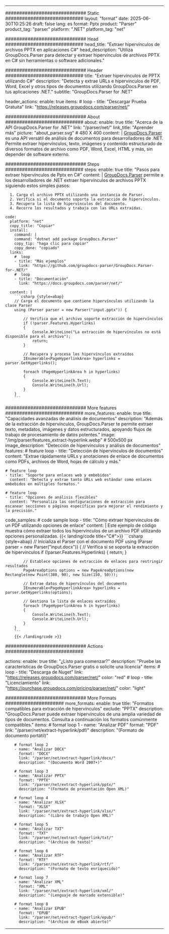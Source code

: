 


---
############################# Static ############################
layout: "format"
date:  2025-06-30T10:25:26
draft: false
lang: es
format: Pptx
product: "Parser"
product_tag: "parser"
platform: ".NET"
platform_tag: "net"

############################# Head ############################
head_title: "Extraer hipervínculos de archivos PPTX en aplicaciones C#"
head_description: "Utiliza GroupDocs.Parser para detectar y extraer hipervínculos de archivos PPTX en C# sin herramientas o software adicionales."

############################# Header ############################
title: "Extraer hipervínculos de PPTX utilizando C#" 
description: "Detecta y extrae URLs e hipervínculos de PDF, Word, Excel y otros tipos de documentos utilizando GroupDocs.Parser en tus aplicaciones .NET."
subtitle: "GroupDocs.Parser for .NET" 

header_actions:
  enable: true
  items:
    #  loop
    - title: "Descargar Prueba Gratuita"
      link: "https://releases.groupdocs.com/parser/net/"
      
############################# About ############################
about:
    enable: true
    title: "Acerca de la API GroupDocs.Parser for .NET"
    link: "/parser/net/"
    link_title: "Aprender más"
    picture: "about_parser.svg" # 480 X 400
    content: |
       [GroupDocs.Parser](/parser/net/) es una API versátil de análisis de documentos para desarrolladores de .NET. Permite extraer hipervínculos, texto, imágenes y contenido estructurado de diversos formatos de archivo como PDF, Word, Excel, HTML y más, sin depender de software externo.

############################# Steps ############################
steps:
    enable: true
    title: "Pasos para extraer hipervínculos de Pptx en C#"
    content: |
      [GroupDocs.Parser](/parser/net/) permite a los desarrolladores de .NET extraer hipervínculos de archivos PPTX siguiendo estos simples pasos:
      
      1. Carga el archivo PPTX utilizando una instancia de Parser.
      2. Verifica si el documento soporta la extracción de hipervínculos.
      3. Recupera la lista de hipervínculos del documento.
      4. Recorre los resultados y trabaja con las URLs extraídas.
   
    code:
      platform: "net"
      copy_title: "Copiar"
      install:
        command: |
        command: "dotnet add package GroupDocs.Parser"
        copy_tip: "haga clic para copiar"
        copy_done: "copiado"
      links:
        #  loop
        - title: "Más ejemplos"
          link: "https://github.com/groupdocs-parser/GroupDocs.Parser-for-.NET/"
        #  loop
        - title: "Documentación"
          link: "https://docs.groupdocs.com/parser/net/"
          
      content: |
        ```csharp {style=abap}
        // Carga el documento que contiene hipervínculos utilizando la clase Parser
        using (Parser parser = new Parser("input.pptx")) {

            // Verifica que el archivo soporte extracción de hipervínculos
            if (!parser.Features.Hyperlinks)
            {
                Console.WriteLine("La extracción de hipervínculos no está disponible para el archivo");
                return;
            }

            // Recupera y procesa los hipervínculos extraídos
            IEnumerable<PageHyperlinkArea> hyperlinks = parser.GetHyperlinks();

            foreach (PageHyperlinkArea h in hyperlinks)
            {
                Console.WriteLine(h.Text);
                Console.WriteLine(h.Url);
            }
        }
        ```  

############################# More features ############################
more_features:
  enable: true
  title: "Capacidades avanzadas de análisis de documentos"
  description: "Además de la extracción de hipervínculos, GroupDocs.Parser te permite extraer texto, metadatos, imágenes y datos estructurados, apoyando flujos de trabajo de procesamiento de datos potentes."
  image: "/img/parser/features_extract-hyperlink.webp" # 500x500 px
  image_description: "Detección de hipervínculos y análisis de documentos"
  features:
    # feature loop
    - title: "Detección de hipervínculos de documentos"
      content: "Extrae rápidamente URLs y anotaciones de enlace de documentos como PDFs, archivos de Word, hojas de cálculo y más."

    # feature loop
    - title: "Soporte para enlaces web y embebidos"
      content: "Detecta y extrae tanto URLs web estándar como enlaces embebidos en múltiples formatos."

    # feature loop
    - title: "Opciones de análisis flexibles"
      content: "Personaliza las configuraciones de extracción para escanear secciones o páginas específicas para mejorar el rendimiento y la precisión."
      
  code_samples:
    # code sample loop
    - title: "Cómo extraer hipervínculos de un PDF utilizando opciones de enlace"
      content: |
        Este ejemplo de código muestra cómo extraer todos los hipervínculos de un archivo PDF utilizando opciones personalizadas.
        {{< landing/code title="C#">}}
        ```csharp {style=abap}
        //  Inicializa el Parser con el documento PDF
        using (Parser parser = new Parser("input.docx"))
        {
            // Verifica si se soporta la extracción de hipervínculos
            if (!parser.Features.Hyperlinks)
            {
                return;
            }

            // Establece opciones de extracción de enlaces para restringir resultados
            PageAreaOptions options = new PageAreaOptions(new Rectangle(new Point(380, 90), new Size(150, 50)));

            // Extrae datos de hipervínculos del documento
            IEnumerable<PageHyperlinkArea> hyperlinks = parser.GetHyperlinks(options);

            // Gestiona la lista de enlaces extraídos
            foreach (PageHyperlinkArea h in hyperlinks)
            {
                Console.WriteLine(h.Text);
                Console.WriteLine(h.Url);
            }
        }
        ```
        {{< /landing/code >}}


############################# Actions ############################

actions:
  enable: true
  title: "¿Listo para comenzar?"
  description: "Pruebe las características de GroupDocs.Parser gratis o solicite una licencia"
  items:
    #  loop
    - title: "Descarga de Nuget"
      link: "https://releases.groupdocs.com/parser/net/"
      color: "red"
        #  loop
    - title: "Licenciamiento"
      link: "https://purchase.groupdocs.com/pricing/parser/net/"
      color: "light"


############################# More Formats #####################
more_formats:
    enable: true
    title: "Formatos compatibles para extracción de hipervínculos"
    exclude: "PPTX"
    description: "GroupDocs.Parser puede extraer hipervínculos de una amplia variedad de tipos de documentos. Consulta a continuación los formatos comúnmente compatibles."
    items: 
        # format loop 1
        - name: "Analizar PDF"
          format: "PDF"
          link: "/parser/net/extract-hyperlink/pdf/"
          description: "(Formato de documento portátil)"
          
        # format loop 2
        - name: "Analizar DOCX"
          format: "DOCX"
          link: "/parser/net/extract-hyperlink/docx/"
          description: "(Documento Word 2007+)"
          
        # format loop 3
        - name: "Analizar PPTX"
          format: "PPTX"
          link: "/parser/net/extract-hyperlink/pptx/"
          description: "(Formato de presentación Open XML)"
          
        # format loop 4
        - name: "Analizar XLSX"
          format: "XLSX"
          link: "/parser/net/extract-hyperlink/xlsx/"
          description: "(Libro de trabajo Open XML)"
          
        # format loop 5
        - name: "Analizar TXT"
          format: "TXT"
          link: "/parser/net/extract-hyperlink/txt/"
          description: "(Archivo de texto)"
          
        # format loop 6
        - name: "Analizar RTF"
          format: "RTF"
          link: "/parser/net/extract-hyperlink/rtf/"
          description: "(Formato de texto enriquecido)"
          
        # format loop 7
        - name: "Analizar XML"
          format: "XML"
          link: "/parser/net/extract-hyperlink/xml/"
          description: "(Lenguaje de marcado extensible)"
          
        # format loop 8
        - name: "Analizar EPUB"
          format: "EPUB"
          link: "/parser/net/extract-hyperlink/epub/"
          description: "(Archivo de eBook abierto)"
         
          

---